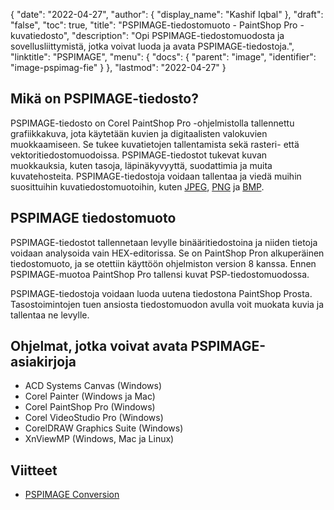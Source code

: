 {
  "date": "2022-04-27",
  "author": {
    "display_name": "Kashif Iqbal"
},
  "draft": "false",
  "toc": true,
  "title": "PSPIMAGE-tiedostomuoto - PaintShop Pro -kuvatiedosto",
  "description": "Opi PSPIMAGE-tiedostomuodosta ja sovellusliittymistä, jotka voivat luoda ja avata PSPIMAGE-tiedostoja.",
  "linktitle": "PSPIMAGE",
  "menu": {
    "docs": {
      "parent": "image",
      "identifier": "image-pspimag-fie"
}
},
  "lastmod": "2022-04-27"
}
## Mikä on PSPIMAGE-tiedosto?

PSPIMAGE-tiedosto on Corel PaintShop Pro -ohjelmistolla tallennettu grafiikkakuva, jota käytetään kuvien ja digitaalisten valokuvien muokkaamiseen. Se tukee kuvatietojen tallentamista sekä rasteri- että vektoritiedostomuodoissa. PSPIMAGE-tiedostot tukevat kuvan muokkauksia, kuten tasoja, läpinäkyvyyttä, suodattimia ja muita kuvatehosteita. PSPIMAGE-tiedostoja voidaan tallentaa ja viedä muihin suosittuihin kuvatiedostomuotoihin, kuten [JPEG](/image/jpeg/), [PNG](/) ja [BMP](/image/bmp/).

## PSPIMAGE tiedostomuoto

PSPIMAGE-tiedostot tallennetaan levylle binääritiedostoina ja niiden tietoja voidaan analysoida vain HEX-editorissa. Se on PaintShop Pron alkuperäinen tiedostomuoto, ja se otettiin käyttöön ohjelmiston version 8 kanssa. Ennen PSPIMAGE-muotoa PaintShop Pro tallensi kuvat PSP-tiedostomuodossa.

PSPIMAGE-tiedostoja voidaan luoda uutena tiedostona PaintShop Prosta. Tasostoimintojen tuen ansiosta tiedostomuodon avulla voit muokata kuvia ja tallentaa ne levylle.

## Ohjelmat, jotka voivat avata PSPIMAGE-asiakirjoja

 * ACD Systems Canvas (Windows)
 * Corel Painter (Windows ja Mac)
 * Corel PaintShop Pro (Windows)
 * Corel VideoStudio Pro (Windows)
 * CorelDRAW Graphics Suite (Windows)
 * XnViewMP (Windows, Mac ja Linux)

## Viitteet

 * [PSPIMAGE Conversion](https://community.adobe.com/t5/photoshop-ecosystem-discussions/pspimage-conversion/m-p/5288141)


